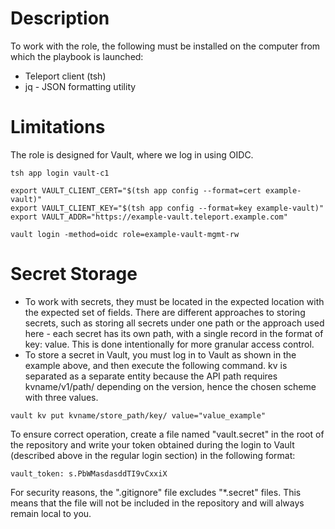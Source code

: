 # Description
To work with the role, the following must be installed on the computer from which the playbook is launched:
* Teleport client (tsh)
* jq - JSON formatting utility

# Limitations
The role is designed for Vault, where we log in using OIDC.

```commandline
tsh app login vault-c1
 
export VAULT_CLIENT_CERT="$(tsh app config --format=cert example-vault)"
export VAULT_CLIENT_KEY="$(tsh app config --format=key example-vault)"
export VAULT_ADDR="https://example-vault.teleport.example.com"
 
vault login -method=oidc role=example-vault-mgmt-rw
```

# Secret Storage
* To work with secrets, they must be located in the expected location with the expected set of fields. There are different approaches to storing secrets, such as storing all secrets under one path or the approach used here - each secret has its own path, with a single record in the format of key: value. This is done intentionally for more granular access control.
* To store a secret in Vault, you must log in to Vault as shown in the example above, and then execute the following command. kv is separated as a separate entity because the API path requires kvname/v1/path/ depending on the version, hence the chosen scheme with three values.

```commandline
vault kv put kvname/store_path/key/ value="value_example"
```

To ensure correct operation, create a file named "vault.secret" in the root of the repository and write your token obtained during the login to Vault (described above in the regular login section) in the following format:

```commandline
vault_token: s.PbWMasdasddTI9vCxxiX
```

For security reasons, the ".gitignore" file excludes "*.secret" files. This means that the file will not be included in the repository and will always remain local to you.
